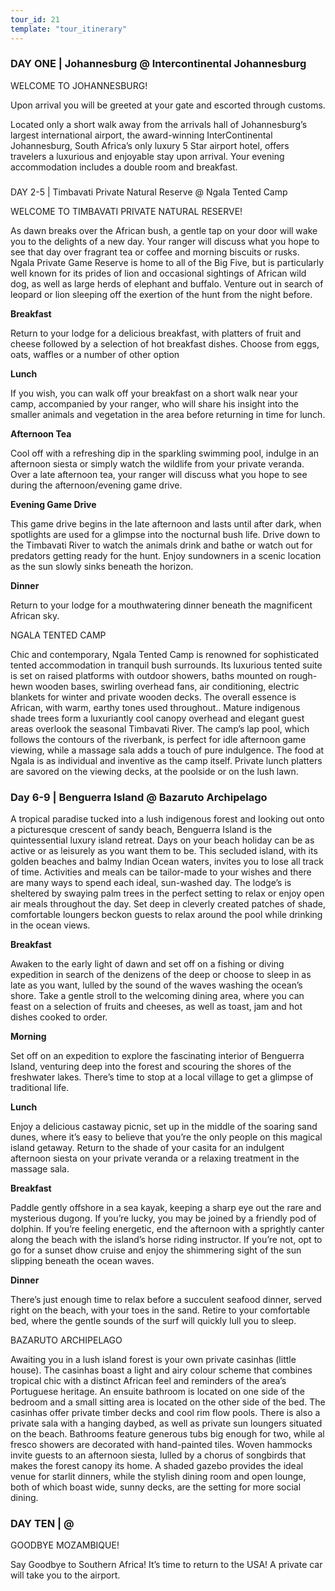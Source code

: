 ```yaml
---
tour_id: 21
template: "tour_itinerary"
---
```

### DAY ONE | Johannesburg @ Intercontinental Johannesburg


WELCOME TO JOHANNESBURG!

Upon arrival you will be greeted at your gate and escorted through customs.

Located only a short walk away from the arrivals hall of Johannesburg’s largest international
airport, the award\-winning InterContinental Johannesburg, South Africa’s only luxury
5 Star airport hotel, offers travelers a luxurious and enjoyable stay upon arrival.
Your evening accommodation includes a double room and breakfast.

###   
DAY 2­­\-5 | Timbavati Private Natural Reserve @ Ngala Tented Camp



WELCOME TO TIMBAVATI PRIVATE NATURAL RESERVE!

As dawn breaks over the African bush, a gentle tap on your door will wake you to
the delights of a new day. Your ranger will discuss what you hope to see that day
over fragrant tea or coffee and morning biscuits or rusks. Ngala Private Game Reserve
is home to all of the Big Five, but is particularly well known for its prides of
lion and occasional sightings of African wild dog, as well as large herds of elephant
and buffalo. Venture out in search of leopard or lion sleeping off the exertion
of the hunt from the night before.

**Breakfast**

Return to your lodge for a delicious breakfast, with platters of fruit and cheese
followed by a selection of hot breakfast dishes. Choose from eggs, oats, waffles
or a number of other option

**Lunch**

If you wish, you can walk off your breakfast on a short walk near your camp, accompanied
by your ranger, who will share his insight into the smaller animals and vegetation
in the area before returning in time for lunch.

**Afternoon Tea**

Cool off with a refreshing dip in the sparkling swimming pool, indulge in an afternoon
siesta or simply watch the wildlife from your private veranda. Over a late afternoon
tea, your ranger will discuss what you hope to see during the afternoon/evening
game drive.

**Evening Game Drive**

This game drive begins in the late afternoon and lasts until after dark, when spotlights
are used for a glimpse into the nocturnal bush life. Drive down to the Timbavati
River to watch the animals drink and bathe or watch out for predators getting ready
for the hunt. Enjoy sundowners in a scenic location as the sun slowly sinks beneath
the horizon.

**Dinner**

Return to your lodge for a mouthwatering dinner beneath the magnificent African sky.

NGALA TENTED CAMP

Chic and contemporary, Ngala Tented Camp is renowned for sophisticated tented accommodation
in tranquil bush surrounds. Its luxurious tented suite is set on raised platforms
with outdoor showers, baths mounted on rough\-hewn wooden bases, swirling overhead
fans, air conditioning, electric blankets for winter and private wooden decks. The
overall essence is African, with warm, earthy tones used throughout.. Mature indigenous
shade trees form a luxuriantly cool canopy overhead and elegant guest areas overlook
the seasonal Timbavati River. The camp’s lap pool, which follows the contours of
the riverbank, is perfect for idle afternoon game viewing, while a massage sala
adds a touch of pure indulgence. The food at Ngala is as individual and inventive
as the camp itself. Private lunch platters are savored on the viewing decks, at
the poolside or on the lush lawn.

### Day 6\-9 | Benguerra Island @ Bazaruto Archipelago


A tropical paradise tucked into a lush indigenous forest and looking out onto a picturesque
crescent of sandy beach, Benguerra Island is the quintessential luxury island retreat.
Days on your beach holiday can be as active or as leisurely as you want them to
be. This secluded island, with its golden beaches and balmy Indian Ocean waters,
invites you to lose all track of time. Activities and meals can be tailor\-made
to your wishes and there are many ways to spend each ideal, sun\-washed day. The
lodge’s is sheltered by swaying palm trees in the perfect setting to relax or enjoy
open air meals throughout the day. Set deep in cleverly created patches of shade,
comfortable loungers beckon guests to relax around the pool while drinking in the
ocean views.


**Breakfast**

Awaken to the early light of dawn and set off on a fishing or diving expedition in
search of the denizens of the deep or choose to sleep in as late as you want, lulled
by the sound of the waves washing the ocean’s shore. Take a gentle stroll to the
welcoming dining area, where you can feast on a selection of fruits and cheeses,
as well as toast, jam and hot dishes cooked to order.

**Morning**

Set off on an expedition to explore the fascinating interior of Benguerra Island,
venturing deep into the forest and scouring the shores of the freshwater lakes.
There’s time to stop at a local village to get a glimpse of traditional life.

**Lunch**

Enjoy a delicious castaway picnic, set up in the middle of the soaring sand dunes,
where it’s easy to believe that you’re the only people on this magical island getaway.
Return to the shade of your casita for an indulgent afternoon siesta on your private
veranda or a relaxing treatment in the massage sala.

**Breakfast**

Paddle gently offshore in a sea kayak, keeping a sharp eye out the rare and mysterious
dugong. If you’re lucky, you may be joined by a friendly pod of dolphin. If you’re
feeling energetic, end the afternoon with a sprightly canter along the beach with
the island’s horse riding instructor. If you’re not, opt to go for a sunset dhow
cruise and enjoy the shimmering sight of the sun slipping beneath the ocean waves.

**Dinner**

There’s just enough time to relax before a succulent seafood dinner, served right
on the beach, with your toes in the sand. Retire to your comfortable bed, where
the gentle sounds of the surf will quickly lull you to sleep.

BAZARUTO ARCHIPELAGO

Awaiting you in a lush island forest is your own private casinhas (little house).
The casinhas boast a light and airy colour scheme that combines tropical chic with
a distinct African feel and reminders of the area’s Portuguese heritage. An ensuite
bathroom is located on one side of the bedroom and a small sitting area is located
on the other side of the bed. The casinhas offer private timber decks and cool rim
flow pools. There is also a private sala with a hanging daybed, as well as private
sun loungers situated on the beach. Bathrooms feature generous tubs big enough for
two, while al fresco showers are decorated with hand\-painted tiles. Woven hammocks
invite guests to an afternoon siesta, lulled by a chorus of songbirds that makes
the forest canopy its home. A shaded gazebo provides the ideal venue for starlit
dinners, while the stylish dining room and open lounge, both of which boast wide,
sunny decks, are the setting for more social dining.

### DAY TEN | @ 


GOODBYE MOZAMBIQUE!

Say Goodbye to Southern Africa! It’s time to return to the USA! A private car will
take you to the airport.